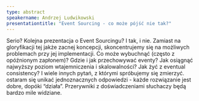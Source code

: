 ```yaml
---
type: abstract
speakername: Andrzej Ludwikowski
presentationtitle: "Event Sourcing - co może pójść nie tak?"
---
```

Serio? Kolejna prezentacja o Event Sourcingu? I tak, i nie. 
Zamiast na gloryfikacji tej jakże zacnej koncepcji, skoncentrujemy się na
możliwych problemach przy jej implementacji.
Co może wybuchnąć (często z opóźnionym zapłonem)?
Gdzie i jak przechowywać eventy? Jak osiągnąć najwyższy poziom
wtajemniczenia i skalowalności? Jak żyć z eventual consistency?
I wiele innych pytań, z którymi spróbujemy się zmierzyć.
 ostaram się unikać jednoznacznych odpowiedzi - każde rozwiązanie jest dobre,
dopóki “działa”. Przerywniki z doświadczeniami słuchaczy będą bardzo mile widziane.
